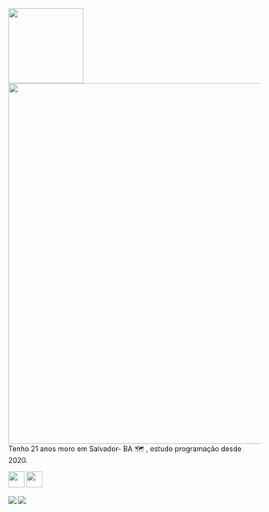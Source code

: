 
<img justify-content="initial" widht="469px" height="150px" src="https://user-images.githubusercontent.com/103538940/163848630-e24c4fa4-a927-4e75-a004-020f9bd9a508.png">
<img align="right" widht="359px" height="720px" src="https://user-images.githubusercontent.com/103538940/163849090-a2e9fe62-1408-48a9-829e-3f3969daa9f6.jpg"/>

<p align="left">Tenho 21 anos moro em Salvador- BA 🗺 , estudo programação desde 2020.</p>

<a href="https://www.linkedin.com/in/claudiane-costa-91a057219/"><img justify-content="initial" widht="32px" height="32px" src="https://user-images.githubusercontent.com/103538940/163840353-bfcd318f-8363-4098-ad66-219aeba8f7f1.png"></a>
<a href="mailto:claudianecosta241@gmail.com"><img justify-content="space-between" widht="32px" height="32px" src="https://user-images.githubusercontent.com/103538940/163845360-0b4fd420-95c0-4f0a-9aac-9b3796e51049.png"></a>

<img justify-content="initial" src="https://github-readme-stats.vercel.app/api?username=claudianeCS&show_icons=true&hide=contribs,prs&cache_seconds=86400&theme=cobalt">

<img align="left" src="https://github-readme-stats.vercel.app/api/pin/?username=claudianeCS&repo=github-readme-stats&cache_seconds=86400&theme=cobalt">



